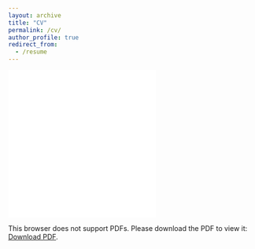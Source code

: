 ```yaml
---
layout: archive
title: "CV"
permalink: /cv/
author_profile: true
redirect_from:
  - /resume
---
```

<embed src="/SaraMoshtari_Resume_Sep2021.pdf" type="application/pdf">
<object data="/SaraMoshtari_Resume_Sep2021.pdf" type="application/pdf" width="700px" height="700px">
    <embed src="/SaraMoshtari_Resume_Sep2021.pdf">
        <p>This browser does not support PDFs. Please download the PDF to view it: <a href="SaraMoshtari_Resume_Sep2021.pdf">Download PDF</a>.</p>
    </embed>
</object>
